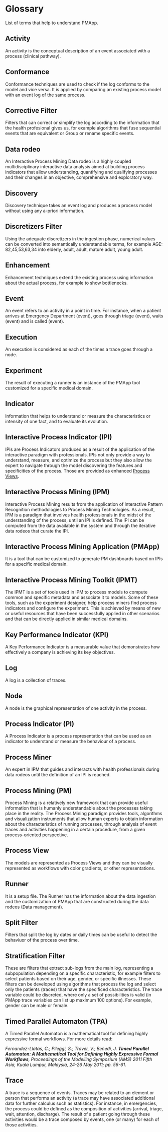 ﻿---
sidebar_position: 3
---

# Glossary 
List of terms that help to understand PMApp.

## Activity
An activity is the conceptual description of an event associated with a process (clinical pathway).

## Conformance

Conformance techniques are used to check if the log conforms to the model and vice versa. It is applied by comparing an existing process model with an event log of the same process.

## Corrective Filter

Filters that can correct or simplify the log according to the information that the health profesional gives us, for example algorithms that fuse sequential events that are equivalent or Group or rename specific events.

## Data rodeo 

An Interactive Process Mining Data rodeo is a highly coupled multidisciplinary interactive data analysis aimed at building process indicators that allow understanding, quantifying and qualifying processes and their changes in an objective, comprehensive and exploratory way.

## Discovery

Discovery technique takes an event log and produces a process model without using any a-priori information.

## Discretizers Filter

Using the adequate discretizers in the ingestion phase, numerical values can be converted into semantically understandable terms, for example AGE: 82,45,53,63,34 into elderly, adult, adult, mature adult, young adult.

## Enhancement

Enhancement techniques extend the existing process using information about the actual process, for example to show bottlenecks. 

## Event

An event refers to an activity in a point in time. For instance, when a patient arrives at Emergency Department (event), goes through triage (event), waits (event) and is called (event).

## Execution

An execution is considered as each of the times a trace goes through a node.

## Experiment

The result of executing a runner is an instance of the PMApp tool customized for a specific medical domain.
 
## Indicator

Information that helps to understand or measure the characteristics or intensity of one fact, and to evaluate its evolution.

## Interactive Process Indicator (IPI)

IPIs are Process Indicators produced as a result of the application of the interactive paradigm with professionals. IPIs not only provide a way to understand, measure, and optimize the process but they also allow the expert to navigate through the model discovering the features and specificities of the process. Those are provided as enhanced [Process Views](glossary#process-view).

## Interactive Process Mining (IPM)

Interactive Process Mining results from the application of Interactive Pattern Recognition methodologies to Process Mining Technologies. As a result, IPM is a paradigm that involves health professionals in the midst of the understanding of the process, until an IPI is defined. The IPI can be computed from the data available in the system and through the iterative data rodeos that curate the IPI.

## Interactive Process Mining Application (PMApp) 

It is a tool that can be customized to generate PM dashboards based on IPIs for a specific medical domain. 

## Interactive Process Mining Toolkit (IPMT)

The IPMT is a set of tools used in IPM to process models to compute common and specific metadata and associate it to models. Some of these tools, such as the experiment designer, help process miners find process indicators and configure the experiment. This is achieved by means of new or useful resources that have been successfully applied in other scenarios and that can be directly applied in similar medical domains.

## Key Performance Indicator (KPI)

A Key Performance Indicator is a measurable value that demonstrates how effectively a company is achieving its key objectives.

## Log

A log is a collection of traces.

## Node

A node is the graphical representation of one activity in the process.

## Process Indicator (PI)

A Process Indicator is a process representation that can be used as an indicator to understand or measure the behaviour of a process.

## Process Miner 

An expert in IPM that guides and interacts with health professionals during data rodeos until the definition of an IPI is reached.

## Process Mining (PM)

Process Mining is a relatively new framework that can provide useful information that is humanly understandable about the processes taking place in the reality. The Process Mining paradigm provides tools, algorithms and visualization instruments that allow human experts to obtain information about the characteristics of running processes, through analysis of event traces and activities happening in a certain procedure, from a given process-oriented perspective.

## Process View

The models are represented as Process Views and they can be visually represented as workflows with color gradients, or other representations.

## Runner

It is a setup file. The Runner has the information about the data ingestion and the customization of PMApp that are constructed during the data rodeos (Data management).

## Split Filter

Filters that split the log by dates or daily times can be useful to detect the behaviuor of the process over time.

## Stratification Filter

These are filters that extract sub-logs from the main log, representing a subpopulation depending on a specific characteristic, for example filters to select patients based on their age, gender, or specific illnesses. These filters can be developed using algorithms that process the log and select only the patients (traces) that have the specificed characteristics. The trace variable could be discreted, where only a set of possibilities is valid (in PMApp trace variables can list up maximum 100 options). For example, gender can be male or female. 

## Timed Parallel Automaton (TPA)

A Timed Parallel Automaton is a mathematical tool for defining highly expressive formal workflows. For more details read: 

_Fernandez-Llatas, C.; Pileggi, S.; Traver, V.; Benedi, J. **Timed Parallel Automaton: A Mathematical Tool for Defining Highly Expressive Formal Workflows**, Proceedings of the Modelling Symposium (AMS) 2011 Fifth Asia, Kuala Lumpur, Malaysia, 24-26 May 2011; pp. 56-61._

## Trace

A trace is a sequence of events. Traces may be related to an element or person that performs an activity (a trace may have associated additional data for further calculus such as statistics). For instance, in emergencies, the process could be defined as the composition of activities (arrival, triage, wait, attention, discharge). The result of a patient going through these activities would be a trace composed by events, one (or many) for each of those activities.
